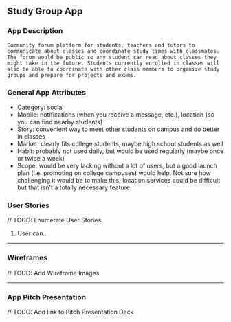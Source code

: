 ## Study Group App

### App Description
    Community forum platform for students, teachers and tutors to communicate about classes and coordinate study times with classmates. The forum would be public so any student can read about classes they might take in the future. Students currently enrolled in classes will also be able to coordinate with other class members to organize study groups and prepare for projects and exams. 

### General App Attributes


- Category: social
- Mobile: notifications (when you receive a message, etc.), location (so you can find nearby students)
- Story: convenient way to meet other students on campus and do better in classes
- Market: clearly fits college students, maybe high school students as well
- Habit: probably not used daily, but would be used regularly (maybe once or twice a week)
- Scope: would be very lacking without a lot of users, but a good launch plan (i.e. promoting on college campuses) would help. Not sure how challenging it would be to make this; location services could be difficult but that isn't a totally necessary feature.


### User Stories
// TODO: Enumerate User Stories
1. User can...

---

### Wireframes
// TODO: Add Wireframe Images

---

### App Pitch Presentation
// TODO: Add link to Pitch Presentation Deck
